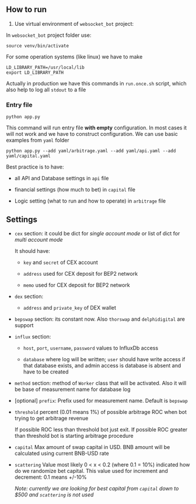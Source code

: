 ## How to run 


1. Use virtual environment of `websocket_bot` project:

In `websocket_bot` project folder use:

```
source venv/bin/activate
```

For some operation systems (like linux) we have to make 

```
LD_LIBRARY_PATH=/usr/local/lib
export LD_LIBRARY_PATH
```

Actually in production we have this commands in `run.once.sh` script, which also help
to log all `stdout` to a file

### Entry file

```
python app.py
```

This command will run entry file **with empty** configuration. In most cases it will not work and we have to
construct configuration. We can use basic examples from `yaml` folder

```
python app.py --add yaml/arbitrage.yaml --add yaml/api.yaml --add yaml/capital.yaml
```

Best practice is to have: 
  
  - all API and Database settings in `api` file
  
  - financial settings (how much to bet) in `capital` file
  
  - Logic setting (what to run and how to operate) in `arbitrage` file
  
## Settings

- `cex` section: it could be dict for *single account mode* or list of dict for *multi account mode*

   It should have:
   
     - `key` and `secret` of CEX account
     
     - `address` used for CEX deposit for BEP2 network
     
     - `memo` used for CEX deposit for BEP2 network
     
- `dex` section:

     - `address` and `private_key` of DEX wallet
     
- `bepswap` section: its constant now. Also `thorswap` and `delphidigital` are support


- `influx` section:

     - `host`, `port`, `username`, `password` values to InfluxDb access
     
     - `database` where log will be written; `user` should have write access if that database exists, and 
     admin access is database is absent and have to be created
     
- `method` section: method of `Worker` class that will be activated. Also it will be base of measurement 
name for database log

- [optional] `prefix`: Prefix used for measurement name. Default is `bepswap`

- `threshold` percent (0.01 means 1%) of possible arbitrage ROC when bot trying to get arbitrage revenue
    
    If possible ROC less than threshold bot just exit. If possible ROC greater than threshold bot is 
    starting arbitrage procedure  
    
- `capital` Max amount of swap capital in USD. BNB amount will be calculated using current BNB-USD rate

- `scattering` Value most likely 0 < x < 0.2 (where 0.1 = 10%) indicated how do we randomize bet capital. This 
value used for increment and decrement: 0.1 means +/-10%

   *Note: currently we are looking for best capital from `capital` down to $500 and `scattering` is not used*


